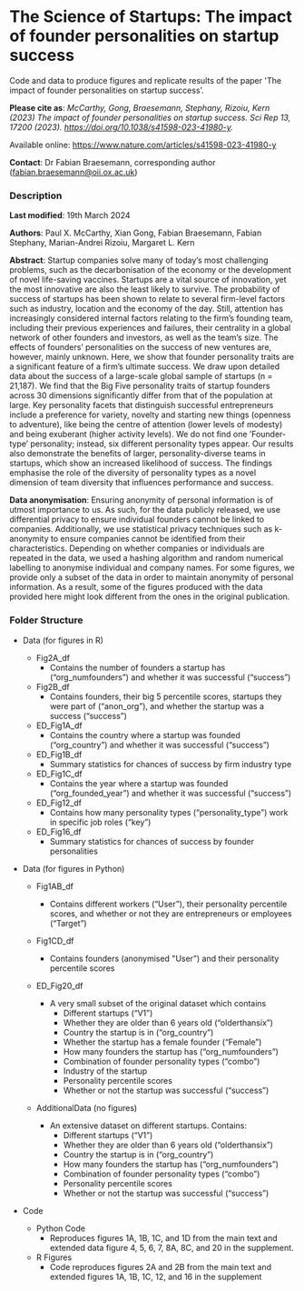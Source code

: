 # The Science of Startups: The impact of founder personalities on startup success

Code and data to produce figures and replicate results of the paper 'The impact of founder personalities on startup success’.

__Please cite as__: _McCarthy, Gong, Braesemann, Stephany, Rizoiu, Kern (2023) The impact of founder personalities on startup success. Sci Rep 13, 17200 (2023). https://doi.org/10.1038/s41598-023-41980-y._ 

Available online:
https://www.nature.com/articles/s41598-023-41980-y 

**Contact**: Dr Fabian Braesemann, corresponding author (fabian.braesemann@oii.ox.ac.uk)


### Description

**Last modified**: 19th March 2024

**Authors**: Paul X. McCarthy, Xian Gong, Fabian Braesemann, Fabian Stephany, Marian-Andrei Rizoiu, Margaret L. Kern

**Abstract**: Startup companies solve many of today’s most challenging problems, such as the decarbonisation of the economy or the development of novel life-saving vaccines. Startups are a vital source of innovation, yet the most innovative are also the least likely to survive. The probability of success of startups has been shown to relate to several firm-level factors such as industry, location and the economy of the day. Still, attention has increasingly considered internal factors relating to the firm’s founding team, including their previous experiences and failures, their centrality in a global network of other founders and investors, as well as the team’s size. The effects of founders’ personalities on the success of new ventures are, however, mainly unknown. Here, we show that founder personality traits are a significant feature of a firm’s ultimate success. We draw upon detailed data about the success of a large-scale global sample of startups (n = 21,187). We find that the Big Five personality traits of startup founders across 30 dimensions significantly differ from that of the population at large. Key personality facets that distinguish successful entrepreneurs include a preference for variety, novelty and starting new things (openness to adventure), like being the centre of attention (lower levels of modesty) and being exuberant (higher activity levels). We do not find one ’Founder-type’ personality; instead, six different personality types appear. Our results also demonstrate the benefits of larger, personality-diverse teams in startups, which show an increased likelihood of success. The findings emphasise the role of the diversity of personality types as a novel dimension of team diversity that influences performance and success.

**Data anonymisation**:
Ensuring anonymity of personal information is of utmost importance to us. As such, for the data publicly released, we use differential privacy to ensure individual founders cannot be linked to companies. Additionally, we use statistical privacy techniques such as k-anonymity to ensure companies cannot be identified from their characteristics. Depending on whether companies or individuals are repeated in the data, we used a hashing algorithm and random numerical labelling to anonymise individual and company names. For some figures, we provide only a subset of the data in order to maintain anonymity of personal information. As a result, some of the figures produced with the data provided here might look different from the ones in the original publication.


### Folder Structure

- Data (for figures in R) 
  - Fig2A_df
    - Contains the number of founders a startup has (“org_numfounders”) and whether it was successful (“success”)
  - Fig2B_df 
    - Contains founders, their big 5 percentile scores, startups they were part of (“anon_org”), and whether the startup was a success (“success”) 
  - ED_Fig1A_df 
    - Contains the country where a startup was founded (“org_country”) and whether it was successful (“success”)
  - ED_Fig1B_df
    - Summary statistics for chances of success by firm industry type 
  - ED_Fig1C_df
    - Contains the year where a startup was founded (“org_founded_year”) and whether it was successful (“success”)
  - ED_Fig12_df
    - Contains how many personality types (“personality_type”) work in specific job roles (“key”) 
  - ED_Fig16_df
    - Summary statistics for chances of success by founder personalities 
- Data (for figures in Python) 
  - Fig1AB_df
    - Contains different workers (“User”), their personality percentile scores, and whether or not they are entrepreneurs or employees (“Target”)
  - Fig1CD_df
    - Contains founders (anonymised "User”) and their personality percentile scores
  - ED_Fig20_df
    - A very small subset of the original dataset which contains
      - Different startups (“V1”)
      - Whether they are older than 6 years old (“olderthansix”)
      - Country the startup is in (“org_country”) 
      - Whether the startup has a female founder (“Female”) 
      - How many founders the startup has (“org_numfounders”)
      - Combination of founder personality types (“combo”) 
      - Industry of the startup 
      - Personality percentile scores 
      - Whether or not the startup was successful (“success”) 
  
  - AdditionalData (no figures)
    - An extensive dataset on different startups. Contains: 
      - Different startups (“V1”)
      - Whether they are older than 6 years old (“olderthansix”)
      - Country the startup is in (“org_country”) 
      - How many founders the startup has (“org_numfounders”)
      - Combination of founder personality types (“combo”) 
      - Personality percentile scores 
      - Whether or not the startup was successful (“success”) 
      
- Code
  - Python Code
      - Reproduces figures 1A, 1B, 1C, and 1D from the main text and extended data figure 4, 5, 6, 7, 8A, 8C, and 20 in the supplement. 
  - R Figures
      - Code reproduces figures 2A and 2B from the main text and extended figures 1A, 1B, 1C, 12, and 16 in the supplement 

    
